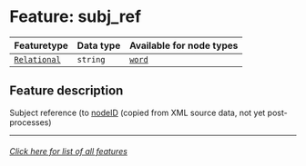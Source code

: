 # Feature: subj_ref

Featuretype | Data type | Available for node types
---  | --- | --- 
[`Relational`](home.md#Relational-features) | `string`  | [`word`](wordnodefeatures.md#readme)

## Feature description
Subject reference (to [nodeID](nodeID.md#readme) (copied from XML source data, not yet post-processes)

---
###### [Click here for list of all features](home.md#readme)
